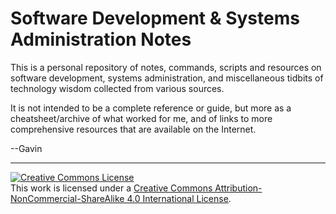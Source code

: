 # Software Development & Systems Administration Notes

This is a personal repository of notes, commands, scripts and resources on software development, systems administration, and miscellaneous tidbits of technology wisdom collected from various sources.

It is not intended to be a complete reference or guide, but more as a cheatsheet/archive of what worked for me, and of links to more comprehensive resources that are available on the Internet.

--Gavin

---
<a rel="license" href="http://creativecommons.org/licenses/by-nc-sa/4.0/"><img alt="Creative Commons License" style="border-width:0" src="https://i.creativecommons.org/l/by-nc-sa/4.0/88x31.png" /></a><br />This work is licensed under a <a rel="license" href="http://creativecommons.org/licenses/by-nc-sa/4.0/">Creative Commons Attribution-NonCommercial-ShareAlike 4.0 International License</a>.
